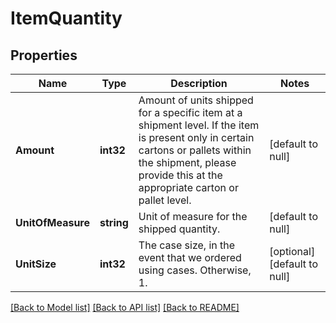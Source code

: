 # ItemQuantity

## Properties
Name | Type | Description | Notes
------------ | ------------- | ------------- | -------------
**Amount** | **int32** | Amount of units shipped for a specific item at a shipment level. If the item is present only in certain cartons or pallets within the shipment, please provide this at the appropriate carton or pallet level. | [default to null]
**UnitOfMeasure** | **string** | Unit of measure for the shipped quantity. | [default to null]
**UnitSize** | **int32** | The case size, in the event that we ordered using cases. Otherwise, 1. | [optional] [default to null]

[[Back to Model list]](../README.md#documentation-for-models) [[Back to API list]](../README.md#documentation-for-api-endpoints) [[Back to README]](../README.md)

